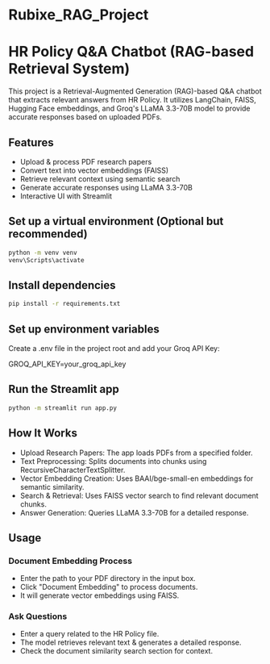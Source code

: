 # Rubixe_RAG_Project

# HR Policy Q&A Chatbot (RAG-based Retrieval System)

This project is a Retrieval-Augmented Generation (RAG)-based Q&A chatbot that extracts relevant answers from HR Policy. It utilizes LangChain, FAISS, Hugging Face embeddings, and Groq's LLaMA 3.3-70B model to provide accurate responses based on uploaded PDFs.

## Features

- Upload & process PDF research papers
- Convert text into vector embeddings (FAISS)
- Retrieve relevant context using semantic search
- Generate accurate responses using LLaMA 3.3-70B
- Interactive UI with Streamlit


## Set up a virtual environment (Optional but recommended)

```bash
python -m venv venv
venv\Scripts\activate
```

## Install dependencies

```bash
pip install -r requirements.txt
```

## Set up environment variables

Create a .env file in the project root and add your Groq API Key:

GROQ_API_KEY=your_groq_api_key

## Run the Streamlit app

```bash
python -m streamlit run app.py
```

## How It Works

- Upload Research Papers: The app loads PDFs from a specified folder.
- Text Preprocessing: Splits documents into chunks using RecursiveCharacterTextSplitter.
- Vector Embedding Creation: Uses BAAI/bge-small-en embeddings for semantic similarity.
- Search & Retrieval: Uses FAISS vector search to find relevant document chunks.
- Answer Generation: Queries LLaMA 3.3-70B for a detailed response.

## Usage

### Document Embedding Process

- Enter the path to your PDF directory in the input box.
- Click "Document Embedding" to process documents.
- It will generate vector embeddings using FAISS.

### Ask Questions

- Enter a query related to the HR Policy file.
- The model retrieves relevant text & generates a detailed response.
- Check the document similarity search section for context.
